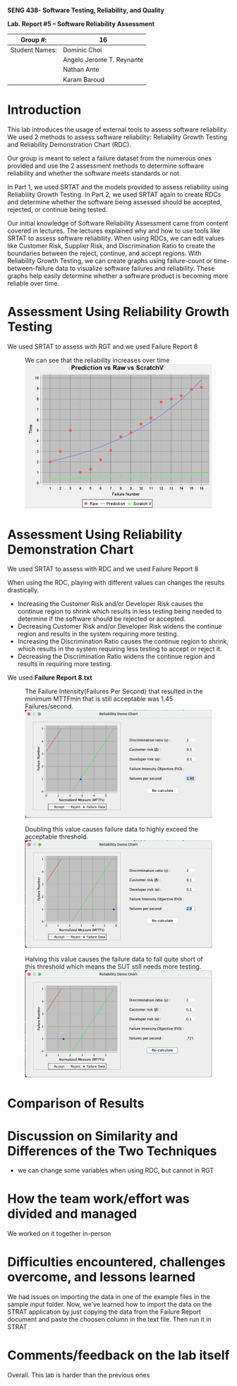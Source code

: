 **SENG 438- Software Testing, Reliability, and Quality**

**Lab. Report \#5 – Software Reliability Assessment**

| Group \#:      | 16                        |
| -------------- | ------------------------- |
| Student Names: | Dominic Choi              |
|                | Angelo Jerome T. Reynante |
|                | Nathan Ante               |
|                | Karam Baroud              |

# Introduction
This lab introduces the usage of external tools to assess software reliability. We used 2 methods to assess software reliability: Reliability Growth Testing and Reliability Demonstration Chart (RDC).

Our group is meant to select a failure dataset from the numerous ones provided and use the 2 assessment methods to determine software reliability and whether the software meets standards or not. 

In Part 1, we used SRTAT and the models provided to assess reliability using Reliability Growth Testing.
In Part 2, we used SRTAT again to create RDCs and determine whether the software being assessed should be accepted, rejected, or continue being tested.

Our initial knowledge of Software Reliability Assessment came from content covered in lectures. The lectures explained why and how to use tools like SRTAT to assess software reliability. When using RDCs, we can edit values like Customer Risk, Supplier Risk, and Discrimination Ratio to create the boundaries between the reject, continue, and accept regions. With Reliability Growth Testing, we can create graphs using failure-count or time-between-failure data to visualize software failures and reliability. These graphs help easily determine whether a software product is becoming more reliable over time.

# Assessment Using Reliability Growth Testing 
We used SRTAT to assess with RGT and we used Failure Report 8<br/>

<figure>
<figcaption>We can see that the reliability increases over time</figcaption>
<img src="./images/RGT_default.png" title="test">
</figure>


# Assessment Using Reliability Demonstration Chart 
We used SRTAT to assess with RDC and we used Failure Report 8<br/>

When using the RDC, playing with different values can changes the results drastically. 
- Increasing the Customer Risk and/or Developer Risk causes the continue region to shrink which results in less testing being needed to determine if the software should be rejected or accepted. 
- Decreasing Customer Risk and/or Developer Risk widens the continue region and results in the system requiring more testing.
- Increasing the Discrimination Ratio causes the continue region to shrink, which results in the system requiring less testing to accept or reject it.
- Decreasing the Discrimination Ratio widens the continue region and results in requiring more testing.

<!-- - here is the time between failures dataset used for RDC assessment -->

We used **Failure Report 8.txt**

<figure>
<figcaption>The Failure Intensity(Failures Per Second) that resulted in the minimum MTTFmin that is still acceptable was 1.45 Failures/second.</figcaption>
<img src="./images/RDC_minimum_intensity.png" title="test">
</figure>

<figure>
<figcaption>Doubling this value causes failure data to highly exceed the acceptable threshold.</figcaption>
<img src="./images/RDC_double_intensity.png">
</figure>

<figure>
<figcaption>
Halving this value causes the failure data to fall quite short of this threshold which means the SUT still needs more testing.
</figcaption>
<img src="./images/RDC_half_intensity.png">
</figure>


# Comparison of Results

# Discussion on Similarity and Differences of the Two Techniques
- we can change some variables when using RDC, but cannot in RGT

# How the team work/effort was divided and managed
We worked on it together in-person

# Difficulties encountered, challenges overcome, and lessons learned
We had issues on importing the data in one of the example files in the sample input folder. Now, we've learned how to import the data on the STRAT application by just copying the data from the Failure Report document and paste the choosen column in the text file. Then run it in STRAT

# Comments/feedback on the lab itself
Overall. This lab is harder than the previous ones
